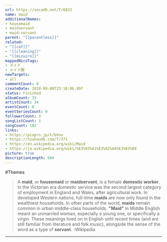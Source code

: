 ```yaml
---
url: https://vocadb.net/T/6833
name: maid
additionalNames: 
- housemaid
- maidservant
- maid-servant
parent: "[[parentless]]"
related:
- "[[caf]]"
- "[[cleaning]]"
- "[[mizuiro]]"
mappedNicoTags:
- メイド
- メイド服
newTargets:
- all
commentCount: 0
createDate: 2018-09-08T23:10:06.997
status: Finished
albumCount: 33
artistCount: 34
eventCount: 0
eventSeriesCount: 0
followerCount: 3
songListCount: 1
songCount: 182
links: 
- https://piapro.jp/t/bVnu
- https://touhoudb.com/T/371
- https://en.wikipedia.org/wiki/Maid
- https://ja.wikipedia.org/wiki/%E3%83%A1%E3%82%A4%E3%83%89
picture: true
descriptionLength: 684
---
```


#Themes

>A **maid**, or **housemaid** or **maidservant**, is a female **domestic worker**.
In the Victorian era domestic service was the second largest category of employment in England and Wales, after agricultural work.
In developed Western nations, full-time **maids** are now only found in the wealthiest households.
In other parts of the world, **maids** remain common in urban middle-class households.
**"Maid"** in Middle English meant an unmarried woman, especially a young one, or specifically a virgin.
These meanings lived on in English until recent times (and are still familiar from literature and folk music), alongside the sense of the word as a type of **servant**.
-Wikipedia

---

